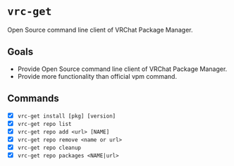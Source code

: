 `vrc-get`
====

Open Source command line client of VRChat Package Manager. 

## Goals

- Provide Open Source command line client of VRChat Package Manager.
- Provide more functionality than official vpm command.

## Commands

- [x] `vrc-get install [pkg] [version]`
- [x] `vrc-get repo list`
- [x] `vrc-get repo add <url> [NAME]`
- [x] `vrc-get repo remove <name or url>`
- [x] `vrc-get repo cleanup`
- [x] `vrc-get repo packages <NAME|url>`
